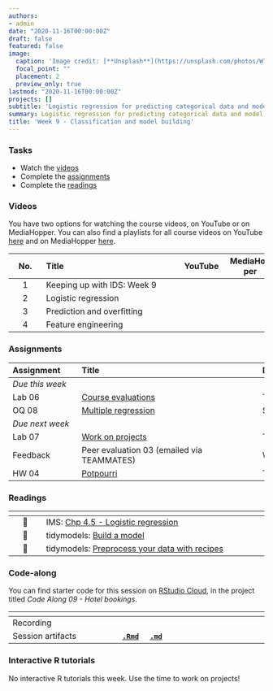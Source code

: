 ```yaml
---
authors:
- admin
date: "2020-11-16T00:00:00Z"
draft: false
featured: false
image:
  caption: 'Image credit: [**Unsplash**](https://unsplash.com/photos/W72t0b-bmb0)'
  focal_point: ""
  placement: 2
  preview_only: true
lastmod: "2020-11-16T00:00:00Z"
projects: []
subtitle: 'Logistic regression for predicting categorical data and model building :construction:'
summary: Logistic regression for predicting categorical data and model building.
title: 'Week 9 - Classification and model building'
---
```


### Tasks

- Watch the [videos](/post/09-week/#videos)
- Complete the [assignments](/post/09-week/#assignments)
- Complete the [readings](/post/09-week/#readings)

### Videos

You have two options for watching the course videos, on YouTube or on MediaHopper. You can also find a playlists for all course videos on YouTube [here](https://www.youtube.com/playlist?list=PLNUVZZ6hfXX1tyUykCWShOKZdIB0TIhtM) and on MediaHopper [here](https://media.ed.ac.uk/playlist/dedicated/183821961/1_r35z2f16/).

| <div style="width:50px;text-align:center">No.</div> | <div style="width:250px;text-align:left">Title</div> | <div style="width:80px;text-align:center">YouTube</div> | <div style="width:80px;text-align:center">MediaHopper</div> |  <div style="width:80px;text-align:center">Slides</div> | <div style="width:80px;text-align:center">Length</div> |
|:---:|:---------------------|:-------:|:-----------:|:--------:|:------:|
| 1 | Keeping up with IDS: Week 9 | [<span style='color: red;'><i class='fab fa-youtube fa-lg'></i></span>](https://youtu.be/CSKmJvUYorU) | [<span style='color: #0A1E3F;'><i class='fas fa-file-video fa-lg'></i></span>](https://media.ed.ac.uk/media/IDS+-+Week+09+-+01+-+Keeping+up+with+IDS/1_fzpfs9m8)  | [<span style='color: #4b5357;'><i class='fas fa-desktop fa-lg'></i></span>](https://ids-s1-20.github.io/slides/week-09/w9-d01-kuwids/w9-d01-kuwids.pdf) | 9:10 | 
| 2 | Logistic regression | [<span style='color: red;'><i class='fab fa-youtube fa-lg'></i></span>](https://youtu.be/AidXFYSYfJg) | [<span style='color: #0A1E3F;'><i class='fas fa-file-video fa-lg'></i></span>](https://media.ed.ac.uk/media/IDS+-+Week+09+-+02+-+Logistic+regression/1_sfftcg3u)  | [<span style='color: #4b5357;'><i class='fas fa-desktop fa-lg'></i></span>](https://ids-s1-20.github.io/slides/week-09/w9-d02-logistic-reg/w9-d02-logistic-reg.html) | 19:29 | 
| 3 | Prediction and overfitting | [<span style='color: red;'><i class='fab fa-youtube fa-lg'></i></span>](https://youtu.be/Qd4lu_Lmwi0) | [<span style='color: #0A1E3F;'><i class='fas fa-file-video fa-lg'></i></span>](https://media.ed.ac.uk/media/IDS+-+Week+09+-+03+-+Prediction+and+overfitting/1_e6jlwqhw)  | [<span style='color: #4b5357;'><i class='fas fa-desktop fa-lg'></i></span>](https://ids-s1-20.github.io/slides/week-09/w9-d03-prediction-overfitting/w9-d03-prediction-overfitting.html) | 28:22 | 
| 4 | Feature engineering | [<span style='color: red;'><i class='fab fa-youtube fa-lg'></i></span>](https://youtu.be/wZt9ab4jBZ4) | [<span style='color: #0A1E3F;'><i class='fas fa-file-video fa-lg'></i></span>](https://media.ed.ac.uk/media/IDS+-+Week+09+-+04+-+Feature+engineering/1_jjba2iyl)  | [<span style='color: #4b5357;'><i class='fas fa-desktop fa-lg'></i></span>](https://ids-s1-20.github.io/slides/week-09/w9-d04-feature-engineering/w9-d04-feature-engineering.html) | 30:07 | 

### Assignments

| <div style="width:120px;text-align:left">Assignment</div> | <div style="width:340px;text-align:left">Title</div> | <div style="width:200px;text-align:left">Due</div> |
|:---|:---|:---|
| *Due this week* | | |
| Lab 06 | [Course evaluations](https://ids-s1-20.github.io/labs/lab-06/lab-06-modelling-course-evals.html) | Tue, 17 Nov, 16:00 UK |
| OQ 08 | [Multiple regression](https://minecr.shinyapps.io/08-modeling-multiple/) | Sun, 22 Nov, 23:59 UK |
| *Due next week* | | |
| Lab 07 | [Work on projects](https://ids-s1-20.github.io/labs/lab-07/lab-07-work-on-projects) | Tue, 24 Nov, 16:00 UK |
| Feedback | Peer evaluation 03 (emailed via TEAMMATES) | Wed, 25 Nov, 16:00 UK |
| HW 04 | [Potpourri](https://ids-s1-20.github.io/homework/hw-04/hw-04-potpourri.html) | Tue, 26 Nov, 16:00 UK |

### Readings

| <div style="width:50px"></div>  | <div style="width:420px"></div>  |  <div style="width:200px"></div> |
|:---:|:---|:---:|
| :open_book: | IMS: [Chp 4.5 - Logistic regression](https://openintro-ims.netlify.app/multi-logistic-models.html#logistic-regression) | **Required** |
| :page_facing_up: | tidymodels: [Build a model](https://www.tidymodels.org/start/models/) | Optional |
| :page_facing_up: | tidymodels: [Preprocess your data with recipes](https://www.tidymodels.org/start/recipes/) | Optional |

### Code-along

You can find starter code for this session on [RStudio Cloud](https://rstudio.cloud/), in the project titled *Code Along 09 - Hotel bookings*.

| <div style="width:200px"></div>  | <div style="width:480px"></div>  |
|:---|:---|
| Recording | [<span style="color: red;"><i class="fab fa-youtube fa-lg"></i></span>](https://youtu.be/iV0bIRBKe2U) &nbsp;&nbsp;&nbsp;&nbsp;&nbsp; [<span style="color: #0A1E3F;"><i class="fas fa-file-video fa-lg"></i></span>](https://media.ed.ac.uk/media/IDS+-+Week+09+-+Code+along/1_uc4mdx7d) |
| Session artifacts | [**`.Rmd`**](https://github.com/ids-s1-20/code-along/blob/master/09-code-along/hotels.Rmd) &nbsp;&nbsp;&nbsp; [**`.md`**](https://github.com/ids-s1-20/code-along/blob/master/09-code-along/hotels.md) |


### Interactive R tutorials

No interactive R tutorials this week. Use the time to work on projects!
